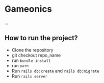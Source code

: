 # Gameonics
...
## How to run the project?
- Clone the repository
- git checkout repo_name
- run `bundle install`
- run `yarn`
- Run `rails db:create` and `rails db:migrate`
- Run `rails server`


